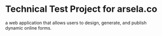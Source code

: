# Technical Test Project for arsela.co
a web application that allows users to design, generate, and publish dynamic online forms.